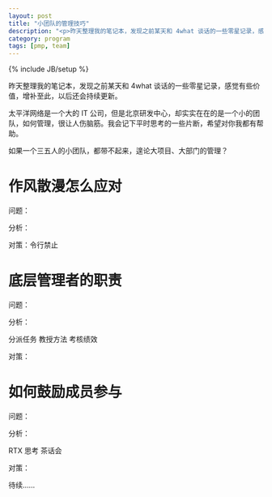 ```yaml
---
layout: post
title: "小团队的管理技巧"
description: "<p>昨天整理我的笔记本，发现之前某天和 4what 谈话的一些零星记录，感觉有些价值，增补至此，以后还会持续更新。</p><p>太平洋网络是一个大的 IT 公司，但是北京研发中心，却实实在在的是一个小的团队，如何管理，很让人伤脑筋。我会记下平时思考的一些片断，希望对你我都有帮助。</p><p>如果一个三五人的小团队，都带不起来，遑论大项目、大部门的管理？</p>"
category: program
tags: [pmp, team]
---
```

{% include JB/setup %}

昨天整理我的笔记本，发现之前某天和 4what 谈话的一些零星记录，感觉有些价值，增补至此，以后还会持续更新。

太平洋网络是一个大的 IT 公司，但是北京研发中心，却实实在在的是一个小的团队，如何管理，很让人伤脑筋。我会记下平时思考的一些片断，希望对你我都有帮助。

如果一个三五人的小团队，都带不起来，遑论大项目、大部门的管理？

# 作风散漫怎么应对

问题：

分析：

对策：令行禁止

# 底层管理者的职责

问题：

分析：

分派任务 教授方法 考核绩效

对策：

# 如何鼓励成员参与

问题：

分析：

RTX 思考 茶话会

对策：

待续……
